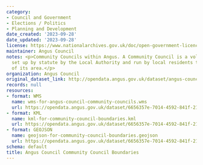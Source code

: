 ```yaml
---
category:
- Council and Government
- Elections / Politics
- Planning and Development
date_created: '2023-09-28'
date_updated: '2023-09-28'
license: https://www.nationalarchives.gov.uk/doc/open-government-licence/version/3/
maintainer: Angus Council
notes: <p>Community Councils within Angus. A Community Council is a voluntary organisation
  set up by statute by the Local Authority and run by local residents to act on behalf
  of its area.</p>
organization: Angus Council
original_dataset_link: http://opendata.angus.gov.uk/dataset/angus-council-community-council-boundaries
records: null
resources:
- format: WMS
  name: wms-for-angus-council-community-councils.wms
  url: https://opendata.angus.gov.uk/dataset/6656357e-7014-4592-841f-21c586922385/resource/45bae8cc-54f5-4616-ade3-801b48a0631e/download/wms-for-angus-council-community-councils.wms
- format: KML
  name: kml-for-community-council-boundaries.kml
  url: https://opendata.angus.gov.uk/dataset/6656357e-7014-4592-841f-21c586922385/resource/af231495-9188-4a2b-8be4-384a3a41e100/download/kml-for-community-council-boundaries.kml
- format: GEOJSON
  name: geojson-for-community-council-boundaries.geojson
  url: https://opendata.angus.gov.uk/dataset/6656357e-7014-4592-841f-21c586922385/resource/6e9ebf4d-9f53-4540-b9d1-626e9c931882/download/geojson-for-community-council-boundaries.geojson
schema: default
title: Angus Council Community Council Boundaries
---
```

